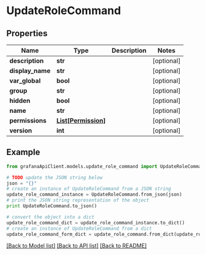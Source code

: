 # UpdateRoleCommand


## Properties
Name | Type | Description | Notes
------------ | ------------- | ------------- | -------------
**description** | **str** |  | [optional] 
**display_name** | **str** |  | [optional] 
**var_global** | **bool** |  | [optional] 
**group** | **str** |  | [optional] 
**hidden** | **bool** |  | [optional] 
**name** | **str** |  | [optional] 
**permissions** | [**List[Permission]**](Permission.md) |  | [optional] 
**version** | **int** |  | [optional] 

## Example

```python
from grafanaApiClient.models.update_role_command import UpdateRoleCommand

# TODO update the JSON string below
json = "{}"
# create an instance of UpdateRoleCommand from a JSON string
update_role_command_instance = UpdateRoleCommand.from_json(json)
# print the JSON string representation of the object
print UpdateRoleCommand.to_json()

# convert the object into a dict
update_role_command_dict = update_role_command_instance.to_dict()
# create an instance of UpdateRoleCommand from a dict
update_role_command_form_dict = update_role_command.from_dict(update_role_command_dict)
```
[[Back to Model list]](../README.md#documentation-for-models) [[Back to API list]](../README.md#documentation-for-api-endpoints) [[Back to README]](../README.md)


